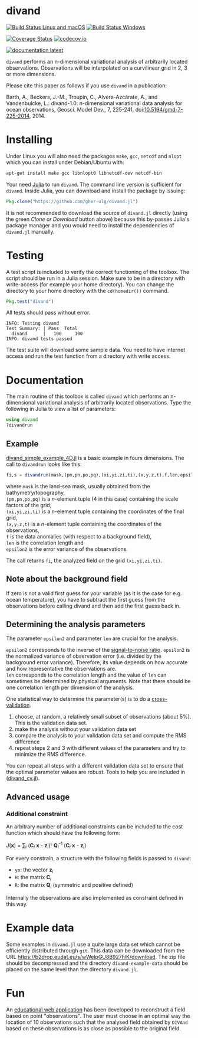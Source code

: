 # divand

[![Build Status Linux and macOS](https://travis-ci.org/gher-ulg/divand.jl.svg?branch=master)](https://travis-ci.org/gher-ulg/divand.jl)
[![Build Status Windows](https://ci.appveyor.com/api/projects/status/github/gher-ulg/divand.jl?branch=master&svg=true)](https://ci.appveyor.com/project/Alexander-Barth/divand-jl)

[![Coverage Status](https://coveralls.io/repos/gher-ulg/divand.jl/badge.svg?branch=master&service=github)](https://coveralls.io/github/gher-ulg/divand.jl?branch=master)
[![codecov.io](http://codecov.io/github/gher-ulg/divand.jl/coverage.svg?branch=master)](http://codecov.io/github/gher-ulg/divand.jl?branch=master)

<!--[![documentation stable](https://img.shields.io/badge/docs-stable-blue.svg)](https://gher-ulg.github.io/divand.jl/stable/)-->
[![documentation latest](https://img.shields.io/badge/docs-latest-blue.svg)](https://gher-ulg.github.io/divand.jl/latest/)

`divand` performs an n-dimensional variational analysis of arbitrarily located observations. Observations will be interpolated on a curvilinear grid in 2, 3 or more dimensions.

Please cite this paper as follows if you use `divand` in a publication:

Barth, A., Beckers, J.-M., Troupin, C., Alvera-Azcárate, A., and Vandenbulcke, L.: divand-1.0: n-dimensional variational data analysis for ocean observations, Geosci. Model Dev., 7, 225-241, doi:[10.5194/gmd-7-225-2014](http://dx.doi.org/10.5194/gmd-7-225-2014), 2014.


# Installing

Under Linux you will also need the packages `make`, `gcc`, `netcdf` and `nlopt` which you can install under Debian/Ubuntu with:

```bash
apt-get install make gcc libnlopt0 libnetcdf-dev netcdf-bin
```

Your need [Julia](http://julialang.org) to run `divand`. The command line version is sufficient for `divand`.
Inside Julia, you can download and install the package by issuing:

```julia
Pkg.clone("https://github.com/gher-ulg/divand.jl")
```

It is not recommended to download the source of `divand.jl` directly (using the green *Clone or Download* button above) because this by-passes Julia's package manager and you would need to install the dependencies of `divand.jl` manually.

# Testing

A test script is included to verify the correct functioning of the toolbox.
The script should be run in a Julia session.
Make sure to be in a directory with write-access (for example your home directory).
You can change the directory to your home directory with the `cd(homedir())` command.

```julia
Pkg.test("divand")
```

All tests should pass without error.

```
INFO: Testing divand
Test Summary: | Pass  Total
  divand      |   100     100
INFO: divand tests passed
```

The test suite will download some sample data.
You need to have internet access and run the test function from a directory with write access.

# Documentation

The main routine of this toolbox is called `divand` which performs an n-dimensional variational analysis of arbitrarily located observations. Type the following in Julia to view a list of parameters:

```julia
using divand
?divandrun
```

## Example

[divand_simple_example_4D.jl](https://github.com/gher-ulg/divand.jl/blob/master/examples/divand_simple_example_4D.jl) is a basic example in fours dimensions. The call to `divandrun` looks like this:

```julia
fi,s = divandrun(mask,(pm,pn,po,pq),(xi,yi,zi,ti),(x,y,z,t),f,len,epsilon2);

```
where
`mask` is the land-sea mask, usually obtained from the bathymetry/topography,     
`(pm,pn,po,pq)` is a *n*-element tuple (4 in this case) containing the scale factors of the grid,     
`(xi,yi,zi,ti)` is a *n*-element tuple containing the coordinates of the final grid,       
`(x,y,z,t)` is a *n*-element tuple containing the coordinates of the observations,        
`f` is the data anomalies (with respect to a background field),         
`len` is the correlation length and      
`epsilon2` is the error variance of the observations.

The call returns `fi`, the analyzed field on the grid `(xi,yi,zi,ti)`.

## Note about the background field

If zero is not a valid first guess for your variable (as it is the case for e.g. ocean temperature), you have to subtract the first guess from the observations before calling divand and then add the first guess back in.

## Determining the analysis parameters

The parameter `epsilon2` and parameter `len` are crucial for the analysis.  

`epsilon2` corresponds to the inverse of the [signal-to-noise ratio](https://en.wikipedia.org/wiki/Signal-to-noise_ratio). `epsilon2` is the normalized variance of observation error (i.e. divided by the background error variance). Therefore, its value depends on how accurate and how representative the observations are.      
`len` corresponds to the correlation length and the value of `len` can sometimes be determined by physical arguments. Note that there should be one correlation length per dimension of the analysis.

One statistical way to determine the parameter(s) is to do a [cross-validation](https://en.wikipedia.org/wiki/Cross-validation_%28statistics%29).

1. choose, at random, a relatively small subset of observations (about 5%). This is the validation data set.
2. make the analysis without your validation data set
3. compare the analysis to your validation data set and compute the RMS difference
4. repeat steps 2 and 3 with different values of the parameters and try to minimize the RMS difference.

You can repeat all steps with a different validation data set to ensure that the optimal parameter values are robust.
Tools to help you are included in  ([divand_cv.jl](https://github.com/gher-ulg/divand.jl/blob/master/src/divand_cv.jl)).

## Advanced usage

### Additional constraint

An arbitrary number of additional constraints can be included to the cost function which should have the following form:

*J*(**x**) = ∑<sub>*i*</sub> (**C**<sub>*i*</sub> **x**  - **z**<sub>*i*</sub>)ᵀ **Q**<sub>*i*</sub><sup>-1</sup> (**C**<sub>*i*</sub> **x** - **z**<sub>*i*</sub>)

For every constrain, a structure with the following fields is passed to `divand`:

* `yo`: the vector **z**<sub>*i*</sub>
* `H`: the matrix **C**<sub>*i*</sub>
* `R`: the matrix **Q**<sub>*i*</sub> (symmetric and positive defined)

Internally the observations are also implemented as constraint defined in this way.

# Example data

Some examples in `divand.jl` use a quite large data set which cannot be efficiently distributed through `git`. This data can be downloaded from the URL https://b2drop.eudat.eu/s/wWelpGU8B927hlK/download. The zip file should be decompressed and the directory `divand-example-data` should be placed on the same level than the directory `divand.jl`.


# Fun

An [educational web application](http://data-assimilation.net/Tools/divand_demo/html/) has been developed to reconstruct a field based on point "observations". The user must choose in an optimal way the location of 10 observations such that the analysed field obtained by `DIVAnd` based on these observations is as close as possible to the original field.
